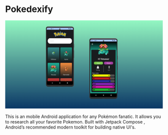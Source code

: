 # Pokedexify

![alt text](https://github.com/nickdferrara/ui-android-pokedexapp/blob/main/PokedexPreview.PNG?raw=true)

This is an mobile Android application for any Pokémon fanatic. It allows you to research all your favorite Pokemon. Built with Jetpack Compose , Android’s recommended modern toolkit for building native UI's.
